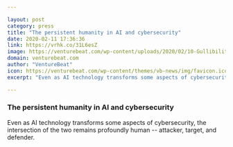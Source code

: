```yaml
---

layout: post
category: press
title: "The persistent humanity in AI and cybersecurity"
date: 2020-02-11 17:36:36
link: https://vrhk.co/31L6esZ
image: https://venturebeat.com/wp-content/uploads/2020/02/10-Gullibility.jpg?w=1200&strip=all
domain: venturebeat.com
author: "VentureBeat"
icon: https://venturebeat.com/wp-content/themes/vb-news/img/favicon.ico
excerpt: "Even as AI technology transforms some aspects of cybersecurity, the intersection of the two remains profoundly human -- attacker, target, and defender."

---
```


### The persistent humanity in AI and cybersecurity

Even as AI technology transforms some aspects of cybersecurity, the intersection of the two remains profoundly human -- attacker, target, and defender.